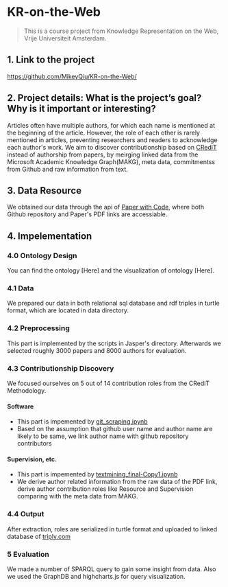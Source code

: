 # KR-on-the-Web
> This is a course project from Knowledge Representation on the Web, Vrije Universiteit Amsterdam.
## 1. Link to the project 
https://github.com/MikeyQiu/KR-on-the-Web/
## 2. Project details: What is the project’s goal? Why is it important or interesting? 
Articles often have multiple authors, for which each name is mentioned at the beginning of the article. However, the role of each other is rarely mentioned in articles, preventing researchers and readers to acknowledge each author's work. We aim to discover contributionship based on [CRediT](https://casrai.org/credit/) instead of authorship from papers, by meirging linked data from the Microsoft Academic Knowledge Graph(MAKG), meta data, commitmentss from Github and raw information from text.
## 3. Data Resource
We obtained our data through the api of [Paper with Code](https://paperswithcode.com/), where both Github repository and Paper's PDF links are accessiable.
## 4. Impelementation
### 4.0 Ontology Design 
You can find the ontology [Here] and the visualization of ontology [Here].
### 4.1 Data
We prepared our data in both relational sql database and rdf triples in turtle format, which are located in data directory.
### 4.2 Preprocessing
This part is implemented by the scripts in Jasper's directory. Afterwards we selected roughly 3000 papers and 8000 authors for evaluation.
### 4.3 Contributionship Discovery
We focused ourselves on 5 out of 14 contribution roles from the CRediT Methodology. 
#### Software

- This part is impemented by [git_scraping.ipynb](https://github.com/MikeyQiu/KR-on-the-Web/blob/master/git_scraping.ipynb)
- Based on the assumption that github user name and author name are likely to be same, we link author name with github repository contributors

#### Supervision, etc.

- This part is impemented by [textmining_final-Copy1.ipynb](https://github.com/MikeyQiu/KR-on-the-Web/blob/master/textmining_final-Copy1.ipynb)
- We derive author related information from the raw data of the PDF link, derive author contribution roles like Resource and Supervision comparing with the meta data from MAKG.

### 4.4 Output
After extraction, roles are serialized in turtle format and uploaded to linked database of [triply.com](https://triplydb.com/jasper-grannetia/KRW)

### 5 Evaluation
We made a number of SPARQL query to gain some insight from data. Also we used the GraphDB and highcharts.js for query visualization.
